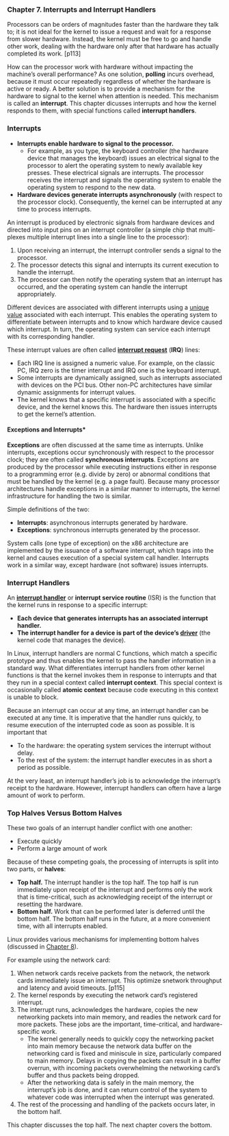 ### **Chapter 7. Interrupts and Interrupt Handlers**

Processors can be orders of magnitudes faster than the hardware they talk to; it is not ideal for the kernel to issue a request and wait for a response from slower hardware. Instead, the kernel must be free to go and handle other work, dealing with the hardware only after that hardware has actually completed its work. [p113]

How can the processor work with hardware without impacting the machine’s overall performance? As one solution, **polling** incurs overhead, because it must occur repeatedly regardless of whether the hardware is active or ready. A better solution is to provide a mechanism for the hardware to signal to the kernel when attention is needed. This mechanism is called an **interrupt**. This chapter dicusses interrupts and how the kernel responds to them, with special functions called **interrupt handlers**.

### Interrupts

* **Interrupts enable hardware to signal to the processor.**
    * For example, as you type, the keyboard controller (the hardware device that manages the keyboard) issues an electrical signal to the processor to alert the operating system to newly available key presses. These electrical signals are interrupts. The processor receives the interrupt and signals the operating system to enable the operating system to respond to the new data.
* **Hardware devices generate interrupts asynchronously** (with respect to the processor clock). Consequently, the kernel can be interrupted at any time to process interrupts.

An interrupt is produced by electronic signals from hardware devices and directed into input pins on an interrupt controller (a simple chip that multi-plexes multiple interrupt lines into a single line to the processor):

1. Upon receiving an interrupt, the interrupt controller sends a signal to the processor.
2. The processor detects this signal and interrupts its current execution to handle the interrupt.
3. The processor can then notify the operating system that an interrupt has occurred, and the operating system can handle the interrupt appropriately.

Different devices are associated with different interrupts using a <u>unique value</u> associated with each interrupt. This enables the operating system to differentiate between interrupts and to know which hardware device caused which interrupt. In turn, the operating system can service each interrupt with its corresponding handler.

These interrupt values are often called [**interrupt request**](https://en.wikipedia.org/wiki/Interrupt_request_(PC_architecture)) (**IRQ**) lines:

* Each IRQ line is assigned a numeric value. For example, on the classic PC, IRQ zero is the timer interrupt and IRQ one is the keyboard interrupt.
* Some interrupts are dynamically assigned, such as interrupts associated with devices on the PCI bus. Other non-PC architectures have similar dynamic assignments for interrupt values.
* The kernel knows that a specific interrupt is associated with a specific device, and the kernel knows this. The hardware then issues interrupts to get the kernel’s attention.

#### Exceptions and Interrupts*

**Exceptions** are often discussed at the same time as interrupts. Unlike interrupts, exceptions occur synchronously with respect to the processor clock; they are often called **synchronous interrupts**. Exceptions are produced by the processor while executing instructions either in response to a programming error (e.g. divide by zero) or abnormal conditions that must be handled by the kernel (e.g. a page fault). Because many processor architectures handle exceptions in a similar manner to interrupts, the kernel infrastructure for handling the two is similar.

Simple definitions of the two:

* **Interrupts**: asynchronous interrupts generated by hardware.
* **Exceptions**: synchronous interrupts generated by the processor.

System calls (one type of exception) on the x86 architecture are implemented by the issuance of a software interrupt, which traps into the kernel and causes execution of a special system call handler. Interrupts work in a similar way, except hardware (not software) issues interrupts.

### Interrupt Handlers

An [**interrupt handler**](https://en.wikipedia.org/wiki/Interrupt_handler) or **interrupt service routine** (ISR) is the function that the kernel runs in response to a specific interrupt:

* **Each device that generates interrupts has an associated interrupt handler.**
* **The interrupt handler for a device is part of the device’s [**driver**](https://en.wikipedia.org/wiki/Device_driver)** (the kernel code that manages the device).

In Linux, interrupt handlers are normal C functions, which match a specific prototype and thus enables the kernel to pass the handler information in a standard way. What differentiates interrupt handlers from other kernel functions is that the kernel invokes them in response to interrupts and that they run in a special context called **interrupt context**. This special context is occasionally called **atomic context** because code executing in this context is unable to block.

Because an interrupt can occur at any time, an interrupt handler can be executed at any time. It is imperative that the handler runs quickly, to resume execution of the interrupted code as soon as possible. It is important that

* To the hardware: the operating system services the interrupt without delay.
* To the rest of the system: the interrupt handler executes in as short a period as possible.

At the very least, an interrupt handler’s job is to acknowledge the interrupt’s receipt to the hardware. However, interrupt handlers can oftern have a large amount of work to perform.

### Top Halves Versus Bottom Halves

These two goals of an interrupt handler conflict with one another:

* Execute quickly
* Perform a large amount of work

Because of these competing goals, the processing of interrupts is split into two parts, or **halves**:

* **Top half.** The interrupt handler is the top half.  The top half is run immediately upon receipt of the interrupt and performs only the work that is time-critical, such as acknowledging receipt of the interrupt or resetting the hardware.
* **Bottom half.** Work that can be performed later is deferred until the bottom half. The bottom half runs in the future, at a more convenient time, with all interrupts enabled.

Linux provides various mechanisms for implementing bottom halves (discussed in [Chapter 8](ch8.md)).

For example using the network card:

1. When network cards receive packets from the network, the network cards immediately issue an interrupt. This optimize snetwork throughput and latency and avoid timeouts. [p115]
2. The kernel responds by executing the network card’s registered interrupt.
3. The interrupt runs, acknowledges the hardware, copies the new networking packets into main memory, and readies the network card for more packets. These jobs are the important, time-critical, and hardware-specific work.
    * The kernel generally needs to quickly copy the networking packet into main memory because the network data buffer on the networking card is fixed and miniscule in size, particularly compared to main memory. Delays in copying the packets can result in a buffer overrun, with incoming packets overwhelming the networking card’s buffer and thus packets being dropped.
    * After the networking data is safely in the main memory, the interrupt’s job is done, and it can return control of the system to whatever code was interrupted when the interrupt was generated.
4. The rest of the processing and handling of the packets occurs later, in the bottom half.


This chapter discusses the top half. The next chapter covers the bottom.

